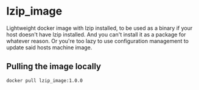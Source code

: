 # lzip_image

Lightweight docker image with lzip installed, to be used as a binary if your host doesn't have lzip installed. And you can't install it as a package for whatever reason. Or you're too lazy to use configuration management to update said hosts machine image.

## Pulling the image locally

`docker pull lzip_image:1.0.0`
